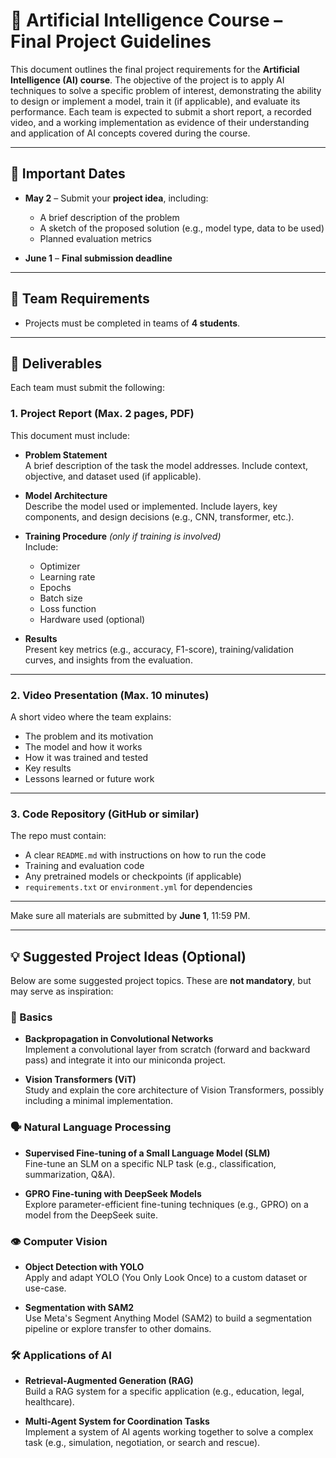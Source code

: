 # 🤖 Artificial Intelligence Course – Final Project Guidelines

This document outlines the final project requirements for the **Artificial Intelligence (AI) course**. The objective of the project is to apply AI techniques to solve a specific problem of interest, demonstrating the ability to design or implement a model, train it (if applicable), and evaluate its performance. Each team is expected to submit a short report, a recorded video, and a working implementation as evidence of their understanding and application of AI concepts covered during the course.

---

## 📆 Important Dates

- **May 2** – Submit your **project idea**, including:  
  - A brief description of the problem  
  - A sketch of the proposed solution (e.g., model type, data to be used)  
  - Planned evaluation metrics
  
- **June 1** – **Final submission deadline**

---

## 👥 Team Requirements

- Projects must be completed in teams of **4 students**.

---

## 📄 Deliverables

Each team must submit the following:

### 1. Project Report (Max. 2 pages, PDF)

This document must include:

- **Problem Statement**  
  A brief description of the task the model addresses. Include context, objective, and dataset used (if applicable).

- **Model Architecture**  
  Describe the model used or implemented. Include layers, key components, and design decisions (e.g., CNN, transformer, etc.).

- **Training Procedure** *(only if training is involved)*  
  Include:  
  - Optimizer  
  - Learning rate  
  - Epochs  
  - Batch size  
  - Loss function  
  - Hardware used (optional)

- **Results**  
  Present key metrics (e.g., accuracy, F1-score), training/validation curves, and insights from the evaluation.

---

### 2. Video Presentation (Max. 10 minutes)

A short video where the team explains:

- The problem and its motivation  
- The model and how it works  
- How it was trained and tested  
- Key results  
- Lessons learned or future work

---

### 3. Code Repository (GitHub or similar)

The repo must contain:

- A clear `README.md` with instructions on how to run the code  
- Training and evaluation code  
- Any pretrained models or checkpoints (if applicable)  
- `requirements.txt` or `environment.yml` for dependencies

---

Make sure all materials are submitted by **June 1**, 11:59 PM.

---


## 💡 Suggested Project Ideas (Optional)

Below are some suggested project topics. These are **not mandatory**, but may serve as inspiration:

### 🧠 Basics

- **Backpropagation in Convolutional Networks**  
  Implement a convolutional layer from scratch (forward and backward pass) and integrate it into our miniconda project.

- **Vision Transformers (ViT)**  
  Study and explain the core architecture of Vision Transformers, possibly including a minimal implementation.

### 🗣️ Natural Language Processing

- **Supervised Fine-tuning of a Small Language Model (SLM)**  
  Fine-tune an SLM on a specific NLP task (e.g., classification, summarization, Q&A).

- **GPRO Fine-tuning with DeepSeek Models**  
  Explore parameter-efficient fine-tuning techniques (e.g., GPRO) on a model from the DeepSeek suite.

### 👁️ Computer Vision

- **Object Detection with YOLO**  
  Apply and adapt YOLO (You Only Look Once) to a custom dataset or use-case.

- **Segmentation with SAM2**  
  Use Meta's Segment Anything Model (SAM2) to build a segmentation pipeline or explore transfer to other domains.

### 🛠️ Applications of AI

- **Retrieval-Augmented Generation (RAG)**  
  Build a RAG system for a specific application (e.g., education, legal, healthcare).

- **Multi-Agent System for Coordination Tasks**  
  Implement a system of AI agents working together to solve a complex task (e.g., simulation, negotiation, or search and rescue).


